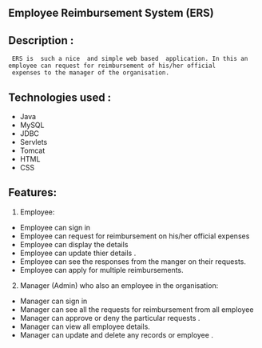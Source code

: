   ## Employee Reimbursement System (ERS)
 
 ## Description :
 
     ERS is  such a nice  and simple web based  application. In this an employee can request for reimbursement of his/her official 
     expenses to the manager of the organisation.
     
  

 ## Technologies used : 
  * Java
  * MySQL
  * JDBC
  * Servlets
  * Tomcat
  * HTML
  * CSS
  
             
 ## Features: 
 1. Employee: 
* Employee can sign in 
* Employee can request for reimbursement on his/her official expenses  
* Employee can display the details 
* Employee can update thier details .
* Employee can see the responses from the manger on their requests.
* Employee can apply for multiple reimbursements.
  
  
 2. Manager (Admin) who also an employee in the organisation:
  * Manager can sign in
  * Manager can see all the  requests for reimbursement from all employee
  * Manager can approve or deny the particular requests .
  * Manager can view all employee details.
  * Manager can update and delete any records or employee .
